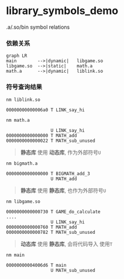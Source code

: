 # library_symbols_demo
.a/.so/bin symbol relations

### 依赖关系
```
graph LR
main        -->|dynamic|   libgame.so
libgame.so  -->|static|    math.a
math.a      -->|dynamic|   liblink.so
```

### 符号查询结果

`nm liblink.so`
```
00000000000006a0 T LINK_say_hi
```

`nm math.a`
```
                 U LINK_say_hi
0000000000000000 T MATH_add
0000000000000022 T MATH_sub_unused
```
> **静态库** 使用 **动态库**, 作为外部符号`U`


`nm bigmath.a`
```
0000000000000000 T BIGMATH_add_3
                 U MATH_add
```
> **静态库** 使用 **静态库**, 也作为外部符号`U`

`nm libgame.so`
```
0000000000000730 T GAME_do_calculate
....
                 U LINK_say_hi
0000000000000760 T MATH_add
0000000000000782 T MATH_sub_unused
```
> **动态库** 使用 **静态库**,  会将代码导入 使用`T`

`nm main`
```
00000000004006d6 T main
                 U MATH_sub_unused
```
